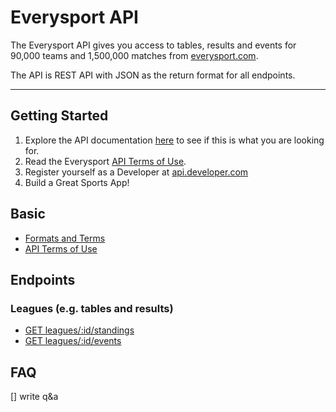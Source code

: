 # Everysport API
The Everysport API gives you access to tables, results and events for 90,000 teams and 1,500,000 matches from [everysport.com](http://www.everysport.com).  

The API is REST API with JSON as the return format for all endpoints. 

***

## Getting Started
1. Explore the API documentation [here](/endpoints) to see if this is what you are looking for.
2. Read the Everysport [API Terms of Use](basics/terms_of_use.md.md).
3. Register yourself as a Developer at [api.developer.com](http://api.everysport.com) 
4. Build a Great Sports App! 

## Basic
* [Formats and Terms](/basics/formats_and_terms.md)
* [API Terms of Use](/basics/terms_of_use.md)

## Endpoints
### Leagues (e.g. tables and results)
* [GET leagues/:id/standings](/endpoints/get_leagues_standings.md)
* [GET leagues/:id/events](/endpoints/get_leagues_events.md)

## FAQ
[] write q&a






  








